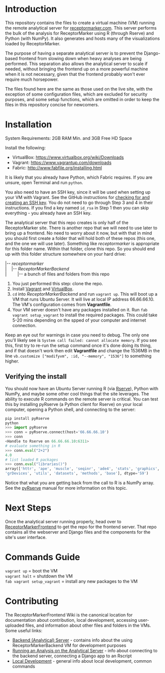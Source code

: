 Introduction
============
This repository contains the files to create a virtual machine (VM) running the
remote analytical server for [receptormarker.com][rm]. This server performs the
bulk of the analysis for ReceptorMarker using R (through Rserve) and Python
(with NumPy). It also generates and hosts many of the visualizations loaded by
ReceptorMarker.

The purpose of having a separate analytical server is to prevent the
Django-based frontend from slowing down when heavy analyses are being performed.
This separation also allows the analytical server to scale if needed, without
bringing the frontend up on a more powerful machine when it is not necessary,
given that the frontend probably won't ever require much horsepower.

The files found here are the same as those used on the live site, with the
exception of some configuration files, which are excluded for security purposes,
and some setup functions, which are omitted in order to keep the files in this
repository concise for newcomers.

[rm]: http://receptormarker.com "ReceptorMarker Homepage"

Installation
============
System Requirements: 2GB RAM Min. and 3GB Free HD Space

Install the following:

  * VirtualBox: https://www.virtualbox.org/wiki/Downloads
  * Vagrant: https://www.vagrantup.com/downloads
  * Fabric: http://www.fabfile.org/installing.html

It is likely that you already have Python, which Fabric requires. If you are
unsure, open Terminal and run `python`.

You also need to have an SSH key, since it will be used when setting up your VM
with Vagrant. See the GitHub instructions for [checking for and creating an SSH
key][ghssh]. You do not need to go through Step 3 and 4 in their instructions.
If you find a key named `id_rsa` in Step 1 then you can skip everything - you
already have an SSH key.

[ghssh]: https://help.github.com/articles/generating-ssh-keys/

The analytical server that this repo creates is only half of the ReceptorMarker
site. There is another repo that we will need to use later to bring up a
frontend. No need to worry about it now, but with that in mind you should first
create a folder that will hold both of these repos (this one, and the one we
will use later). Something like *receptormarker* is appropriate for this folder
name. Within that folder, clone this repo. So you should end up with this folder
structure somewhere on your hard drive:    

|-- *receptormarker*  
| &nbsp;&nbsp;
    |-- *ReceptorMarkerBackend*  
| &nbsp;&nbsp;&nbsp;&nbsp;&nbsp;&nbsp;&nbsp;
        |-- a bunch of files and folders from this repo

1. You just performed this step: clone the repo.  
2. Install [Vagrant][vag] and [VirtualBox][vb].
2. `cd` into *ReceptorMarkerBackend* and run `vagrant up`. This will boot up a
   VM that runs Ubuntu Server. It will live at local IP address 66.66.66.10. The
VM's configuration comes from **Vagrantfile**.
3. Your VM server doesn't have any packages installed on it. Run `fab
vagrant setup_vagrant` to install the required packages. This could take 5-20
mins depending on the spped of your computer and internet connection.  

Keep an eye out for warnings in case you need to debug. The only one you'll
likely see is `System call failed: cannot allocate memory`. If you see this,
first try to re-run the setup command once it's done doing its thing, and if
that doesn't work then edit **Vagrantfile** and change the 1536MB in the line
`vb.customize ["modifyvm", :id, "--memory", "1536"]` to something higher. 

[vag]: https://www.vagrantup.com/downloads.html "VagrantUp Downloads"
[vb]: https://www.virtualbox.org/wiki/Downloads "VirtualBox Downloads"

## Verifying the install
You should now have an Ubuntu Server running R (via [Rserve][rs]), Python with
NumPy, and maybe some other cool things that the site leverages. The ability to
execute R commands on the remote server is critical. You can test this by
installing pyRserve (a Python client for Rserve) on your local computer, opening
a Python shell, and connecting to the server:  

```python
pip install pyRserve  
python  
>>> import pyRserve    
>>> conn = pyRserve.connect(host='66.66.66.10')  
>>> conn  
<Handle to Rserve on 66.66.66.10:6311>  
# evaluate something in R  
>>> conn.eval("2+2")  
4.0  
# list loaded R packages  
>>> conn.eval("libraries()")  
array(['httr', 'ape', 'muscle', 'seqinr', 'ade4', 'stats', 'graphics',
'grDevices', 'utils', 'datasets', 'methods', 'base'], dtype='S9')
```

Notice that what you are getting back from the call to R is a NumPy array. See
the [pyRserve][pyr] manual for more information on this topic.

[rs]: http://www.rforge.net/Rserve/ "Rserve - TCP/IP server for R"
[pyr]: http://pythonhosted.org//pyRserve/ "pyRserve Documentation"

Next Steps
==========
Once the analytical server running properly, head over to
[ReceptorMarkerFrontend][rmf] to get the repo for the frontend server. That repo
contains all the webserver and Django files and the components for the site's
user interface.

[rmf]: https://github.com/nsh87/ReceptorMarkerFrontend "ReceptorMarkerFrontend"

Commands Guide
==============
`vagrant up` = boot the VM  
`vagrant halt` = shutdown the VM  
`fab vagrant setup_vagrant` = install any new packages to the VM  

Contributing
============
The ReceptorMarkerFrontend Wiki is the canonical location for documentation
about contribution, local development, accessing user-uploaded files, and
information about other files and folders in the VMs. Some useful links:

* [Backend (Analytical) Server][bas] - contains info about the
  using ReceptorMarkerBackend VM for development purposes 
* [Running an Analysis on the Analytical Server][raa] - info about connecting to
  the backend server, connecting a Django app to an Rscript
* [Local Development][ld] - general info about local development, common
  commands

[bas]: https://github.com/nsh87/ReceptorMarkerFrontend/wiki/Backend-(Analytical)-Server
[raa]: https://github.com/nsh87/ReceptorMarkerFrontend/wiki/Running-an-Analysis-on-the-Analytical-Server
[ld]: https://github.com/nsh87/ReceptorMarkerFrontend/wiki/Local-Development
